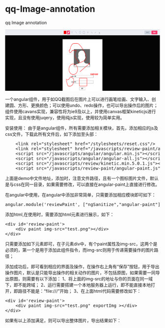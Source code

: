 qq-Image-annotation
===================

qq Image annotation
<p></p>
<img src="qq.png" width="600" height="200" />

一个angular组件，用于如QQ截图后在图片上可以进行画笔绘画、文字输入、创建圆、方形、更换颜色；可以使用undo、redo操作，也可以导出操作后的图片；组件使用cavans实现，兼容性将为ie9及以上，并使用canvas框架kineticjs进行实现，且没有使用juqery，使用纯js实现，使用较为简单实用。

安装使用：
由于是angular组件，所有需要添加相关模块，首先，添加相应的js及css文件，下载此所有文件后，如下添加至头部：
<pre>
    &lt;link rel="stylesheet" href="/stylesheets/reset.css"/&gt;
    &lt;link rel="stylesheet" href="/javascripts/review-paint/angular-paint.css"/&gt;
    &lt;script src="/javascripts/angular/angular.min.js"&gt;&lt;/script&gt;
    &lt;script src="/javascripts/angular/angular-all.js"&gt;&lt;/script&gt;
    &lt;script src="/javascripts/review/kinetic.min.5.0.1.js"&gt;&lt;/script&gt;
    &lt;script src="/javascripts/review-paint/angular-paint.js"&gt;&lt;/script&gt;
</pre>
上面是demo中文件地址，添加时，注意文件路径，且有一个图标图片文件，默认是与css在同一目录，如果需要修改，可以直接在angular-paint上直接进行修改。

在angular中使用，在angular中添加非常简单，只需要添加相应模块即可如下：
<pre>
angular.module('reviewPaint', ["ngSanitize","angular-paint"]);
</pre>

添加html,在使用时，需要添加html元素进行展示，如下：
<pre>
&lt;div id='review-paint'&gt;
    &lt;div paint img-src="test.png"&gt;&lt;/div&gt;
&lt;/div&gt;
</pre>
只需要添加如下元素即可，在子元素div中，有个paint属性及img-src，这两个是必须的，第一个是用于添加此组件指令，而img-src则用于传递需要操作的图片路径；

添加成功后，即可看到相应的界面及操作，在操作右上角有“保存”按钮，用于导出操作图片，默认是只能导出操作的相关动作的图片，不包括原图，如果需要一同导出原图，则需要有以下添加：
1、将上面的img-src的地址与你的页面在同一域下，即不能跨域；
2、运行需要搭建一个本地服务器上运行，即不能直接本地打开，即路径不能是：“file:///”开始；
3、在上面html代码需要修改如下：
<pre>
&lt;div id='review-paint'&gt;
    &lt;div paint img-src="test.png" exportImg &gt;&lt;/div&gt;
&lt;/div&gt;
</pre>
如果有以上添加满足，则可以导出整体图片，导出结果如下：

